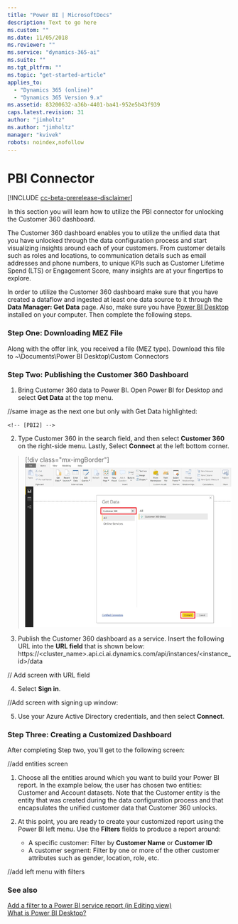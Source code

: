 ```yaml
---
title: "Power BI | MicrosoftDocs"
description: Text to go here
ms.custom: ""
ms.date: 11/05/2018
ms.reviewer: ""
ms.service: "dynamics-365-ai"
ms.suite: ""
ms.tgt_pltfrm: ""
ms.topic: "get-started-article"
applies_to: 
  - "Dynamics 365 (online)"
  - "Dynamics 365 Version 9.x"
ms.assetid: 83200632-a36b-4401-ba41-952e5b43f939
caps.latest.revision: 31
author: "jimholtz"
ms.author: "jimholtz"
manager: "kvivek"
robots: noindex,nofollow
---
```

# PBI Connector

[!INCLUDE [cc-beta-prerelease-disclaimer](../includes/cc-beta-prerelease-disclaimer.md)]

In this section you will learn how to utilize the PBI connector for unlocking the Customer 360 dashboard.

The Customer 360 dashboard enables you to utilize the unified data that you have unlocked through the data configuration process and start visualizing insights around each of your customers. From customer details such as roles and locations, to communication details such as email addresses and phone numbers, to unique KPIs such as Customer Lifetime Spend (LTS) or Engagement Score, many insights are at your fingertips to explore. 

In order to utilize the Customer 360 dashboard make sure that you have created a dataflow and ingested at least one data source to it through the **Data Manager: Get Data** page. Also, make sure you have [Power BI Desktop](https://powerbi.microsoft.com/desktop/) installed on your computer. Then complete the following steps.

### Step One: Downloading MEZ File

Along with the offer link, you received a file (MEZ type). Download this file to ~\Documents\Power BI Desktop\Custom Connectors
   
<!-- [PBI1] -->

### Step Two: Publishing the Customer 360 Dashboard
 
 1. Bring Customer 360 data to Power BI. Open Power BI for Desktop and select **Get Data** at the top menu.
 
 //same image as the next one but only with Get Data highlighted:
    
    <!-- [PBI2] -->
    
 2. Type Customer 360 in the search field, and then select **Customer 360** on the right-side menu. Lastly, Select **Connect** at the left bottom corner.
 
    
    <!-- [PBI3] -->

  > [!div class="mx-imgBorder"] 
  > ![](media/connector-pbi-step-3.png "PBI Connector")

    
3. Publish the Customer 360 dashboard as a service. Insert the following URL into the **URL field** that is shown below: https://<cluster_name>.api.ci.ai.dynamics.com/api/instances/<instance_id>/data

// Add screen with URL field

  <!-- [PBI4] -->
     
4. Select **Sign in**.

//Add screen with signing up window:
 
  <!-- [PBI5] -->
     
5. Use your Azure Active Directory credentials, and then select **Connect**.
     
 <!--  [PBI6] -->
     
### Step Three: Creating a Customized Dashboard

After completing Step two, you'll get to the following screen:

//add entities screen

1. Choose all the entities around which you want to build your Power BI report. In the example below, the user has chosen two entities:  Customer and Account datasets. Note that the Customer entity is the entity that was created during the data configuration process and that encapsulates the unified customer data that Customer 360 unlocks.
   
 <!--  [PBI8] -->

2. At this point, you are ready to create your customized report using the Power BI left menu. Use the **Filters** fields to produce a report around:

   - A specific customer: Filter by **Customer Name** or **Customer ID**
   - A customer segment: Filter by one or more of the other customer attributes such as gender, location, role, etc.

//add left menu with filters

<!--   [PBI9] -->

### See also
 [Add a filter to a Power BI service report (in Editing view)](https://docs.microsoft.com/power-bi/power-bi-report-add-filter)<br/>
 [What is Power BI Desktop?](https://docs.microsoft.com/power-bi/desktop-what-is-desktop)
